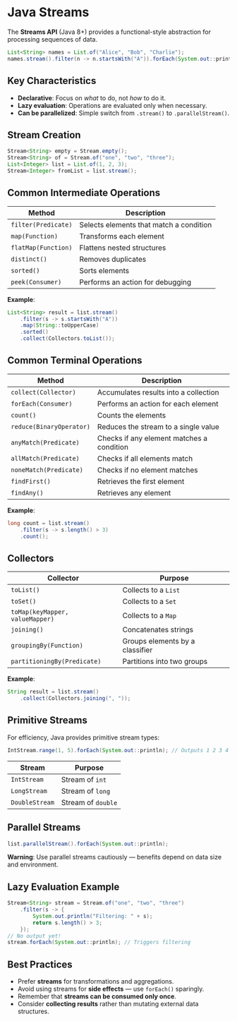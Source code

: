 # Java Streams

The **Streams API** (Java 8+) provides a functional-style abstraction for processing sequences of data.

```java
List<String> names = List.of("Alice", "Bob", "Charlie");
names.stream().filter(n -> n.startsWith("A")).forEach(System.out::println);
```

## Key Characteristics

- **Declarative**: Focus on _what_ to do, not _how_ to do it.
- **Lazy evaluation**: Operations are evaluated only when necessary.
- **Can be parallelized**: Simple switch from `.stream()` to `.parallelStream()`.

## Stream Creation

```java
Stream<String> empty = Stream.empty();
Stream<String> of = Stream.of("one", "two", "three");
List<Integer> list = List.of(1, 2, 3);
Stream<Integer> fromList = list.stream();
```

## Common Intermediate Operations

| Method              | Description                             |
| ------------------- | --------------------------------------- |
| `filter(Predicate)` | Selects elements that match a condition |
| `map(Function)`     | Transforms each element                 |
| `flatMap(Function)` | Flattens nested structures              |
| `distinct()`        | Removes duplicates                      |
| `sorted()`          | Sorts elements                          |
| `peek(Consumer)`    | Performs an action for debugging        |

**Example**:

```java
List<String> result = list.stream()
    .filter(s -> s.startsWith("A"))
    .map(String::toUpperCase)
    .sorted()
    .collect(Collectors.toList());
```

## Common Terminal Operations

| Method                   | Description                               |
| ------------------------ | ----------------------------------------- |
| `collect(Collector)`     | Accumulates results into a collection     |
| `forEach(Consumer)`      | Performs an action for each element       |
| `count()`                | Counts the elements                       |
| `reduce(BinaryOperator)` | Reduces the stream to a single value      |
| `anyMatch(Predicate)`    | Checks if any element matches a condition |
| `allMatch(Predicate)`    | Checks if all elements match              |
| `noneMatch(Predicate)`   | Checks if no element matches              |
| `findFirst()`            | Retrieves the first element               |
| `findAny()`              | Retrieves any element                     |

**Example**:

```java
long count = list.stream()
    .filter(s -> s.length() > 3)
    .count();
```

## Collectors

| Collector                       | Purpose                         |
| ------------------------------- | ------------------------------- |
| `toList()`                      | Collects to a `List`            |
| `toSet()`                       | Collects to a `Set`             |
| `toMap(keyMapper, valueMapper)` | Collects to a `Map`             |
| `joining()`                     | Concatenates strings            |
| `groupingBy(Function)`          | Groups elements by a classifier |
| `partitioningBy(Predicate)`     | Partitions into two groups      |

**Example**:

```java
String result = list.stream()
    .collect(Collectors.joining(", "));
```

## Primitive Streams

For efficiency, Java provides primitive stream types:

```java
IntStream.range(1, 5).forEach(System.out::println); // Outputs 1 2 3 4
```

| Stream         | Purpose            |
| -------------- | ------------------ |
| `IntStream`    | Stream of `int`    |
| `LongStream`   | Stream of `long`   |
| `DoubleStream` | Stream of `double` |

## Parallel Streams

```java
list.parallelStream().forEach(System.out::println);
```

**Warning**: Use parallel streams cautiously — benefits depend on data size and environment.

## Lazy Evaluation Example

```java
Stream<String> stream = Stream.of("one", "two", "three")
    .filter(s -> {
        System.out.println("Filtering: " + s);
        return s.length() > 3;
    });
// No output yet!
stream.forEach(System.out::println); // Triggers filtering
```

## Best Practices

- Prefer **streams** for transformations and aggregations.
- Avoid using streams for **side effects** — use `forEach()` sparingly.
- Remember that **streams can be consumed only once**.
- Consider **collecting results** rather than mutating external data structures.
